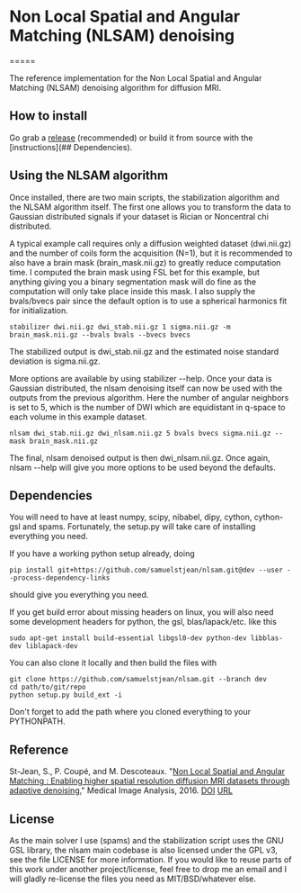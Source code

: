 # Non Local Spatial and Angular Matching (NLSAM) denoising
=====

[release]: https://github.com/samuelstjean/nlsam/releases
[DOI]: http://dx.doi.org/doi:10.1016/j.media.2016.02.010
[URL]: http://www.sciencedirect.com/science/article/pii/S1361841516000335
[paper]: http://scil.dinf.usherbrooke.ca/wp-content/papers/stjean-etal-media16.pdf

The reference implementation for the Non Local Spatial and Angular Matching (NLSAM) denoising algorithm for diffusion MRI.

## How to install

Go grab a [release][] (recommended) or build it from source with the [instructions](## Dependencies).

## Using the NLSAM algorithm

Once installed, there are two main scripts, the stabilization algorithm and the NLSAM algorithm itself.
The first one allows you to transform the data to Gaussian distributed signals if your dataset is Rician or Noncentral chi distributed.

A typical example call requires only a diffusion weighted dataset (dwi.nii.gz) and the number of coils form the acquisition (N=1),
but it is recommended to also have a brain mask (brain_mask.nii.gz) to greatly reduce computation time.
I computed the brain mask using FSL bet for this example, but anything giving you a binary segmentation mask will do fine as the computation
will only take place inside this mask.
I also supply the bvals/bvecs pair since the default option is to use a spherical harmonics fit for initialization.

```shell
stabilizer dwi.nii.gz dwi_stab.nii.gz 1 sigma.nii.gz -m brain_mask.nii.gz --bvals bvals --bvecs bvecs
```

The stabilized output is dwi_stab.nii.gz and the estimated noise standard deviation is sigma.nii.gz.

More options are available by using stabilizer --help.
Once your data is Gaussian distributed, the nlsam denoising itself can now be used with the outputs from the previous algorithm.
Here the number of angular neighbors is set to 5, which is the number of DWI which are equidistant in q-space to each volume in this example dataset.

```shell
nlsam dwi_stab.nii.gz dwi_nlsam.nii.gz 5 bvals bvecs sigma.nii.gz --mask brain_mask.nii.gz
```

The final, nlsam denoised output is then dwi_nlsam.nii.gz.
Once again, nlsam --help will give you more options to be used beyond the defaults.

## Dependencies

You will need to have at least numpy, scipy, nibabel, dipy, cython, cython-gsl and spams.
Fortunately, the setup.py will take care of installing everything you need.

If you have a working python setup already, doing

```shell
pip install git+https://github.com/samuelstjean/nlsam.git@dev --user --process-dependency-links
```

should give you everything you need.

If you get build error about missing headers on linux, you will also need some development headers for python, the gsl, blas/lapack/etc. like this

```shell
sudo apt-get install build-essential libgsl0-dev python-dev libblas-dev liblapack-dev
```

You can also clone it locally and then build the files with

```shell
git clone https://github.com/samuelstjean/nlsam.git --branch dev
cd path/to/git/repo
python setup.py build_ext -i
```

Don't forget to add the path where you cloned everything to your PYTHONPATH.

## Reference
St-Jean, S., P. Coupé, and M. Descoteaux.
"[Non Local Spatial and Angular Matching : Enabling higher spatial resolution diffusion MRI datasets through adaptive denoising.][paper]"
Medical Image Analysis, 2016. [DOI] [URL]

## License
As the main solver I use (spams) and the stabilization script uses the GNU GSL library,
the nlsam main codebase is also licensed under the GPL v3, see the file LICENSE for more information.
If you would like to reuse parts of this work under another project/license,
feel free to drop me an email and I will gladly re-license the files you need
as MIT/BSD/whatever else.

<!---

#### 1.a. Windows and Mac : Get a python 2.7 distribution, which can be easily installed with http://continuum.io/downloads#all

#### 1.b. Linux (assuming a Debian/Ubuntu based distribution): Get python 2.7 and required dependencies :

```shell
sudo apt-get install python-numpy python-scipy python-pip libgsl0-dev
```

Get the GSL, either through your distribution package manager or by using this cmake version : git clone https://github.com/samuelstjean/gsl
Prebuilt windows gsl :
+ 1.15 http://code.google.com/p/oscats/downloads/list
+ 1.16 for VS 2013 https://azylstra.net/blog/content/gsl-1.16_winbin.zip

You will also need a compiler and required build tools, which would be
+ On Windows, Visual Studio http://www.visualstudio.com/en-us/products/visual-studio-community-vs
+ On Mac, XCode
+ On Ubuntu/Linux, GCC and company : sudo apt-get install build-essential

#### 2. Get some more dependencies with pip

```shell
pip install cython nibabel cythongsl
```

#### 3. Build the cython files.
*prendre ma branche de scilpy add_stabilizer_script à la place*
https://bitbucket.org/sciludes/scilpy/pull-request/104/stabilisation-script/diff

From the NLSAM root folder, run
```shell
python setup.py build_ext -i
cd nlsam/spams_third_party
python setup.py build_ext -i
```



## Using the NLSAM algorithm

To be updated when scilpy stabilisation is back in


For now, get the stabilisation script from scilpy, https://bitbucket.org/sciludes/scilpy/pull-request/104/stabilisation-script or you can skip it if you don't have terribly noisy data. The nlsam subfolder has my old personal version, which might do weird imports.

Run the denoising itself, like this
```shell
nlsam noisy_data.nii.gz N_neighbors bval bvec -o denoised_data.nii.gz -mask_data mask.nii.gz
```
where N_neighbors is the number of angular neighbors in a block, I personnaly suggest 5. Afterward, go take a long coffee break/come back tomorrow. You should also have at least 12/16 go of ram for a large dataset (1.2mm at 41 DWIs takes approx 16go of ram).
-->

